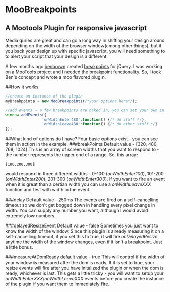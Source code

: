 # MooBreakpoints
## A Mootools Plugin for responsive javascript

Media quries are great and can go a long way in shifting your design around depending on the width of the browser window(among other things), but if you back your design up with specific javascript, you will need something to to alert your script that your design is a different.
 
A few months ago [benbrown](https://github.com/benbrown) created [breakpoints](https://github.com/xoxco/breakpoints/) for jQuery. I was working on a [MooTools](http://mootools.net/) project and I needed the breakpoint functionality. So, I took Ben's concept and wrote a moo flavored plugin.

##How it works
```javascript
//create an instance of the plugin
myBreakpoints = new MooBreakpoints(/*your options here*/);

//add events - a few breakpoints are baked in, you can set your own in the optiopns
window.addEvents({
                'onWidthEnter480':function() {/* do stuff */},
                'onWidthLeave480':function() {/* do other stuff */}
});
```

##What kind of options do I have?
Four basic options exist - you can see them in action in the example.
###breakPoints
Default value - [320, 480, 768, 1024]
This is an array of screen widths that you want to respond to - the number represents the upper end of a range. So, this array:
```
[100,200,300]
```
would respond in three different widths - 0-100 (_onWidthEnter100_), 101-200 (_onWidthEnter200_), 201-300 (_onWidthEnter300_). If you want to fire an event when it is great than a certian width you can use a _onWidthLeaveXXX_ function and test with width in the event.

###delay
Default value - 250ms
The events are fired on a self-cancelling timeout so we don't get bogged down in handling every pixel change in width.  You can supply any number you want, although I would avoid extremely low numbers.

###delayedResizeEvent
Default value - false
Sometimes you just want to know the width of the window. Since this plugin is already measuring it on a self-cancelling timeout, if you set this to true, it will fire _onDelayedResize_ anytime the width of the window changes, even if it isn't a breakpoint. Just a little bonus.

###measureAtDomReady
default value - true
This will control if the width of your window is measured after the dom is ready. If it is set to true, your resize events will fire after you have initalized the plugin or when the dom is ready, whichever is last. This gets a little tricky - you will want to setup your _onWidthEnterXXX_/_onWidthLeaveXXX_ events before you create the instance of the plugin if you want them to immediately fire. 

